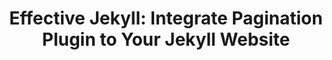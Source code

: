 ---
layout: post
title: "Effective Jekyll: Integrate Pagination Plugin to Your Jekyll Website"
description: How to integrate 
---
